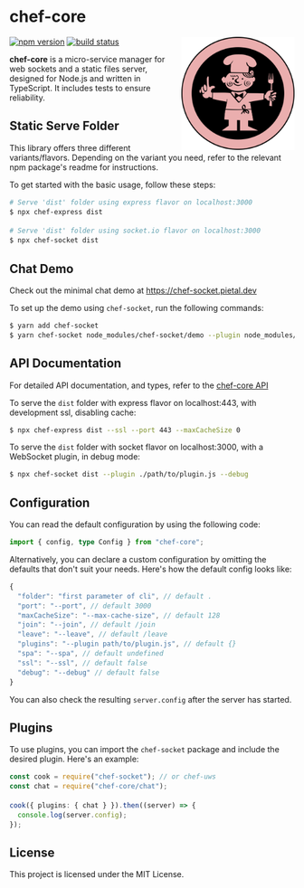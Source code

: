 # chef-core

<img style="max-width: 100%; float: right;" src="https://raw.githubusercontent.com/chef-js/core/main/chef.svg" alt="kisscc0" width="200" height="200" />

[<img src="https://img.shields.io/npm/v/chef-core?style=for-the-badge&color=success" alt="npm version" />](https://www.npmjs.com/package/chef-core?activeTab=versions)
[<img src="https://img.shields.io/circleci/build/github/Prozi/chef-core/main?style=for-the-badge" alt="build status" />](https://app.circleci.com/pipelines/github/Prozi/chef-core)

**chef-core** is a micro-service manager for web sockets and a static files server, designed for Node.js and written in TypeScript. It includes tests to ensure reliability.

## Static Serve Folder

This library offers three different variants/flavors. Depending on the variant you need, refer to the relevant npm package's readme for instructions.

To get started with the basic usage, follow these steps:

```bash
# Serve 'dist' folder using express flavor on localhost:3000
$ npx chef-express dist

# Serve 'dist' folder using socket.io flavor on localhost:3000
$ npx chef-socket dist
```

## Chat Demo

Check out the minimal chat demo at https://chef-socket.pietal.dev

To set up the demo using `chef-socket`, run the following commands:

```bash
$ yarn add chef-socket
$ yarn chef-socket node_modules/chef-socket/demo --plugin node_modules/chef-core/chat.js
```

## API Documentation

For detailed API documentation, and types, refer to the [chef-core API](https://chef-js.github.io/core/)

To serve the `dist` folder with express flavor on localhost:443, with development ssl, disabling cache:

```bash
$ npx chef-express dist --ssl --port 443 --maxCacheSize 0
```

To serve the `dist` folder with socket flavor on localhost:3000, with a WebSocket plugin, in debug mode:

```bash
$ npx chef-socket dist --plugin ./path/to/plugin.js --debug
```

## Configuration

You can read the default configuration by using the following code:

```ts
import { config, type Config } from "chef-core";
```

Alternatively, you can declare a custom configuration by omitting the defaults that don't suit your needs. Here's how the default config looks like:

```js
{
  "folder": "first parameter of cli", // default .
  "port": "--port", // default 3000
  "maxCacheSize": "--max-cache-size", // default 128
  "join": "--join", // default /join
  "leave": "--leave", // default /leave
  "plugins": "--plugin path/to/plugin.js", // default {}
  "spa": "--spa", // default undefined
  "ssl": "--ssl", // default false
  "debug": "--debug" // default false
}
```

You can also check the resulting `server.config` after the server has started.

## Plugins

To use plugins, you can import the `chef-socket` package and include the desired plugin. Here's an example:

```ts
const cook = require("chef-socket"); // or chef-uws
const chat = require("chef-core/chat");

cook({ plugins: { chat } }).then((server) => {
  console.log(server.config);
});
```

## License

This project is licensed under the MIT License.

